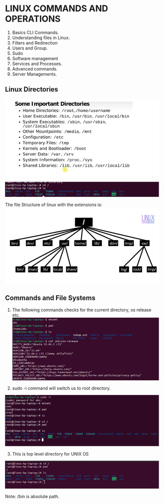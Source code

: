 # LINUX COMMANDS AND OPERATIONS
 
1. Basics CLI Commands.
2. Understanding files in Linux.
3. Filters and Redirection
4. Users and Group.
5. Sudo 
6. Software management
7. Services and Processes.
8. Advanced commands.
9. Server Managements.


## Linux Directories

![Alt text](image.png)

![Alt text](image-5.png)

The file Structure of linux with the extensions is:
![Alt text](image-1.png)


## Commands and File Systems

1. The following commands checks for the current directory, os release etc.
![Alt text](image-2.png)

2. sudo -i command will switch us to root directory.

![](image-3.png)

3. This is top level directory for UNIX OS

![Alt text](image-4.png)

Note: /bin is absolute path.

